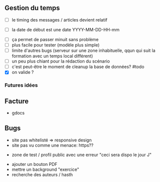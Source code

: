 ## Gestion du temps
* [ ] le timing des messages / articles devient relatif
- [ ] la date de début est une date YYYY-MM-DD-HH-mm
* [ ] ça permet de passer minuit sans problème
* [ ] plus facile pour tester (modèle plus simple)
* [ ] limite d'autres bugs (serveur sur une zone inhabituelle, qqun qui suit la formation avec un temps local différent)
* [ ] un peu plus chiant pour la rédaction du scénario
* [ ] c'est peut-être le moment de cleanup la base de données? #todo
* [x] on valide ?
### Futures idées
## Facture
- gdocs
## Bugs
* site pas whitelisté => responsive design
* site pas vu comme une menace: https??
- zone de test / profil public avec une erreur "ceci sera dispo le jour J"
* ajouter un bouton PDF
* mettre un background "exercice"
* recherche des auteurs / hasth